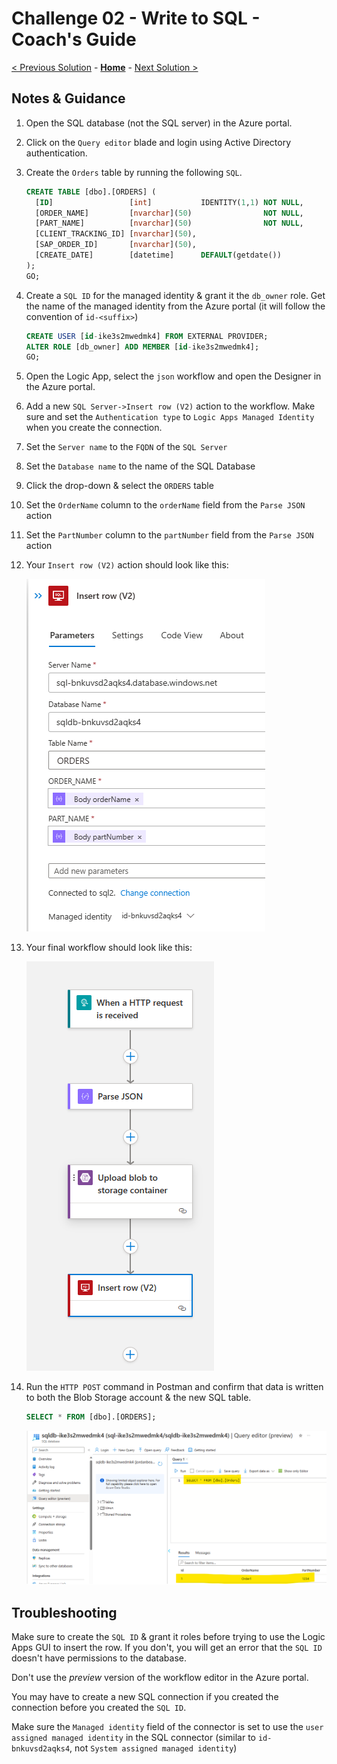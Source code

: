 # Challenge 02 - Write to SQL - Coach's Guide 

[< Previous Solution](./Solution-01.md) - **[Home](./README.md)** - [Next Solution >](./Solution-03.md)

## Notes & Guidance

1.  Open the SQL database (not the SQL server) in the Azure portal.

1.  Click on the `Query editor` blade and login using Active Directory authentication.

1.  Create the `Orders` table by running the following `SQL`.

    ```sql
    CREATE TABLE [dbo].[ORDERS] (
      [ID]                 [int]           IDENTITY(1,1) NOT NULL,
      [ORDER_NAME]         [nvarchar](50)                NOT NULL,
      [PART_NAME]          [nvarchar](50)                NOT NULL,
      [CLIENT_TRACKING_ID] [nvarchar](50),
      [SAP_ORDER_ID]       [nvarchar](50),
      [CREATE_DATE]        [datetime]      DEFAULT(getdate())
    );
    GO;
    ```

1.  Create a `SQL ID` for the managed identity & grant it the `db_owner` role. Get the name of the managed identity from the Azure portal (it will follow the convention of `id-<suffix>`)

    ```sql
    CREATE USER [id-ike3s2mwedmk4] FROM EXTERNAL PROVIDER;
    ALTER ROLE [db_owner] ADD MEMBER [id-ike3s2mwedmk4];
    GO;
    ```

1.  Open the Logic App, select the `json` workflow and open the Designer in the Azure portal.

1.  Add a new `SQL Server->Insert row (V2)` action to the workflow. Make sure and set the `Authentication type` to `Logic Apps Managed Identity` when you create the connection.

1.  Set the `Server name` to the `FQDN` of the `SQL Server`

1.  Set the `Database name` to the name of the SQL Database

1.  Click the drop-down & select the `ORDERS` table

1.  Set the `OrderName` column to the `orderName` field from the `Parse JSON` action

1.  Set the `PartNumber` column to the `partNumber` field from the `Parse JSON` action

1.  Your `Insert row (V2)` action should look like this:

    ![Add SQL Server action](./Solutions/Solution-02/insert-row-v2-completed.png)

1.  Your final workflow should look like this:

    ![Final workflow](./Solutions/Solution-02/json-workflow-completed.png)

1.  Run the `HTTP POST` command in Postman and confirm that data is written to both the Blob Storage account & the new SQL table.

    ```sql
    SELECT * FROM [dbo].[ORDERS];
    ```

    ![SQL query results](./Solutions/Solution-02/sql.png)

## Troubleshooting

Make sure to create the `SQL ID` & grant it roles before trying to use the Logic Apps GUI to insert the row. If you don't, you will get an error that the `SQL ID` doesn't have permissions to the database.

Don't use the _preview_ version of the workflow editor in the Azure portal.

You may have to create a new SQL connection if you created the connection before you created the `SQL ID`.

Make sure the `Managed identity` field of the connector is set to use the `user assigned managed identity` in the SQL connector (similar to `id-bnkuvsd2aqks4`, not `System assigned managed identity`)